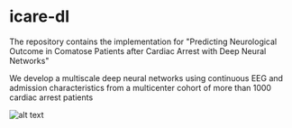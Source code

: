 # icare-dl
The repository contains the implementation for "Predicting Neurological Outcome in Comatose Patients after Cardiac Arrest with Deep Neural Networks"

We develop a multiscale deep neural networks using continuous EEG and admission characteristics from a multicenter cohort of more than 1000 cardiac arrest patients

![alt text](https://github.com/mghcdac/icare-dl/blob/main/figures/fig1.png)
